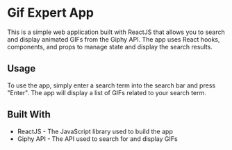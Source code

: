 # Gif Expert App

This is a simple web application built with ReactJS that allows you to search and display animated GIFs from the Giphy API. The app uses React hooks, components, and props to manage state and display the search results.

## Usage
To use the app, simply enter a search term into the search bar and press "Enter". The app will display a list of GIFs related to your search term. 

## Built With
* ReactJS - The JavaScript library used to build the app
* Giphy API - The API used to search for and display GIFs